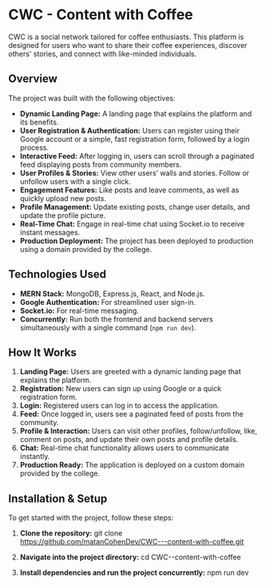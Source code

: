 # CWC - Content with Coffee

CWC is a social network tailored for coffee enthusiasts. This platform is designed for users who want to share their coffee experiences, discover others' stories, and connect with like-minded individuals.

## Overview
The project was built with the following objectives:
- **Dynamic Landing Page:** A landing page that explains the platform and its benefits.
- **User Registration & Authentication:** Users can register using their Google account or a simple, fast registration form, followed by a login process.
- **Interactive Feed:** After logging in, users can scroll through a paginated feed displaying posts from community members.
- **User Profiles & Stories:** View other users’ walls and stories. Follow or unfollow users with a single click.
- **Engagement Features:** Like posts and leave comments, as well as quickly upload new posts.
- **Profile Management:** Update existing posts, change user details, and update the profile picture.
- **Real-Time Chat:** Engage in real-time chat using Socket.io to receive instant messages.
- **Production Deployment:** The project has been deployed to production using a domain provided by the college.

## Technologies Used
- **MERN Stack:** MongoDB, Express.js, React, and Node.js.
- **Google Authentication:** For streamlined user sign-in.
- **Socket.io:** For real-time messaging.
- **Concurrently:** Run both the frontend and backend servers simultaneously with a single command (`npm run dev`).

## How It Works
1. **Landing Page:** Users are greeted with a dynamic landing page that explains the platform.
2. **Registration:** New users can sign up using Google or a quick registration form.
3. **Login:** Registered users can log in to access the application.
4. **Feed:** Once logged in, users see a paginated feed of posts from the community.
5. **Profile & Interaction:** Users can visit other profiles, follow/unfollow, like, comment on posts, and update their own posts and profile details.
6. **Chat:** Real-time chat functionality allows users to communicate instantly.
7. **Production Ready:** The application is deployed on a custom domain provided by the college.

## Installation & Setup
To get started with the project, follow these steps:

1. **Clone the repository:**
   git clone https://github.com/matanCohenDev/CWC---content-with-coffee.git

2. **Navigate into the project directory:**
   cd CWC--content-with-coffee
   
3. **Install dependencies and run the project concurrently:**
   npm run dev
